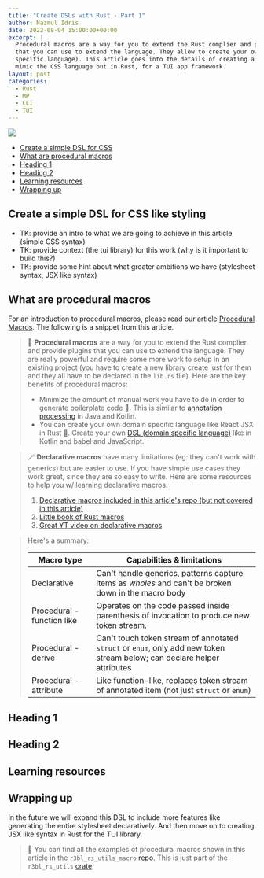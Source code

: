 ```yaml
---
title: "Create DSLs with Rust - Part 1"
author: Nazmul Idris
date: 2022-08-04 15:00:00+00:00
excerpt: |
  Procedural macros are a way for you to extend the Rust complier and provide plugins
  that you can use to extend the language. They allow to create your own DSL (domain
  specific language). This article goes into the details of creating a simple DSL to 
  mimic the CSS language but in Rust, for a TUI app framework.
layout: post
categories:
  - Rust
  - MP
  - CLI
  - TUI
---
```


<img class="post-hero-image" src="{{ 'assets/rust-dsl.svg' | relative_url }}"/>

<!-- TOC -->

- [Create a simple DSL for CSS](#create-a-simple-dsl-for-css)
- [What are procedural macros](#what-are-procedural-macros)
- [Heading 1](#heading-1)
- [Heading 2](#heading-2)
- [Learning resources](#learning-resources)
- [Wrapping up](#wrapping-up)

<!-- /TOC -->

## Create a simple DSL for CSS like styling

<a id="markdown-create-a-simple-dsl-for-css" name="create-a-simple-dsl-for-css"></a>

- TK: provide an intro to what we are going to achieve in this article (simple CSS syntax)
- TK: provide context (the tui library) for this work (why is it important to build this?)
- TK: provide some hint about what greater ambitions we have (stylesheet syntax, JSX like syntax)

## What are procedural macros

<a id="markdown-what-are-procedural-macros" name="what-are-procedural-macros"></a>

For an introduction to procedural macros, please read our article
[Procedural Macros](https://developerlife.com/2022/03/30/rust-proc-macro/). The following is a
snippet from this article.

> 🔮 **Procedural macros** are a way for you to extend the Rust complier and provide plugins that
> you can use to extend the language. They are really powerful and require some more work to setup
> in an existing project (you have to create a new library create just for them and they all have to
> be declared in the `lib.rs` file). Here are the key benefits of procedural macros:
>
> - Minimize the amount of manual work you have to do in order to generate boilerplate code 🎉. This
>   is similar to
>   [annotation processing](https://developerlife.com/2020/07/11/annotation-processing-kotlin-android/)
>   in Java and Kotlin.
> - You can create your own domain specific language like React JSX in Rust 🎉. Create your own
>   [DSL (domain specific language)](https://developerlife.com/2020/04/04/kotlin-dsl-intro/) like in
>   Kotlin and babel and JavaScript.

> 🪄 **Declarative macros** have many limitations (eg: they can't work with generics) but are easier
> to use. If you have simple use cases they work great, since they are so easy to write. Here are
> some resources to help you w/ learning declarative macros.
>
> 1. [Declarative macros included in this article's repo (but not covered in this article)](https://github.com/nazmulidris/rust_scratch/blob/main/macros/tests/decl/main.rs)
> 2. [Little book of Rust macros](https://veykril.github.io/tlborm/introduction.html)
> 3. [Great YT video on declarative macros](https://youtu.be/q6paRBbLgNw)

> Here's a summary:
>
> | Macro type                 | Capabilities & limitations                                                                                               |
> | -------------------------- | ------------------------------------------------------------------------------------------------------------------------ |
> | Declarative                | Can't handle generics, patterns capture items as _wholes_ and can't be broken down in the macro body                     |
> | Procedural - function like | Operates on the code passed inside parenthesis of invocation to produce new token stream.                                |
> | Procedural - derive        | Can't touch token stream of annotated `struct` or `enum`, only add new token stream below; can declare helper attributes |
> | Procedural - attribute     | Like function-like, replaces token stream of annotated item (not just `struct` or `enum`)                                |

## Heading 1

<a id="markdown-heading-1" name="heading-1"></a>

## Heading 2

<a id="markdown-heading-2" name="heading-2"></a>

## Learning resources

<a id="markdown-learning-resources" name="learning-resources"></a>

## Wrapping up

<a id="markdown-wrapping-up" name="wrapping-up"></a>

In the future we will expand this DSL to include more features like generating the entire stylesheet
declaratively. And then move on to creating JSX like syntax in Rust for the TUI library.

> 📜 You can find all the examples of procedural macros shown in this article in the
> `r3bl_rs_utils_macro` [repo](https://github.com/r3bl-org/r3bl_rs_utils/tree/main/macro/). This is
> just part of the `r3bl_rs_utils` [crate](https://crates.io/crates/r3bl_rs_utils).
